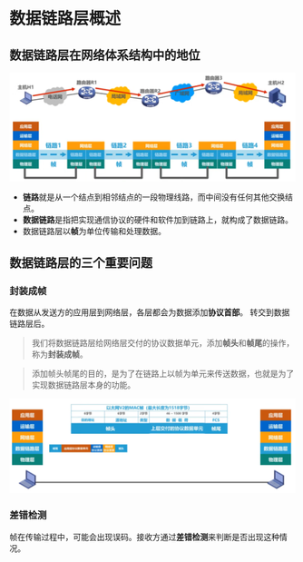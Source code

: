 # 数据链路层概述

## 数据链路层在网络体系结构中的地位

![](photo/Pasted%20image%2020241105214755.png)

- **链路**就是从一个结点到相邻结点的一段物理线路，而中间没有任何其他交换结点。
- **数据链路**是指把实现通信协议的硬件和软件加到链路上，就构成了数据链路。
- 数据链路层以**帧**为单位传输和处理数据。

## 数据链路层的三个重要问题

### 封装成帧

在数据从发送方的应用层到网络层，各层都会为数据添加**协议首部**。
转交到数据链路层后。

> 我们将数据链路层给网络层交付的协议数据单元，添加**帧头**和**帧尾**的操作，称为**封装成帧**。

> 添加帧头帧尾的目的，是为了在链路上以帧为单元来传送数据，也就是为了实现数据链路层本身的功能。

![](photo/Pasted%20image%2020241105215813.png)

### 差错检测

帧在传输过程中，可能会出现误码。接收方通过**差错检测**来判断是否出现这种情况。

